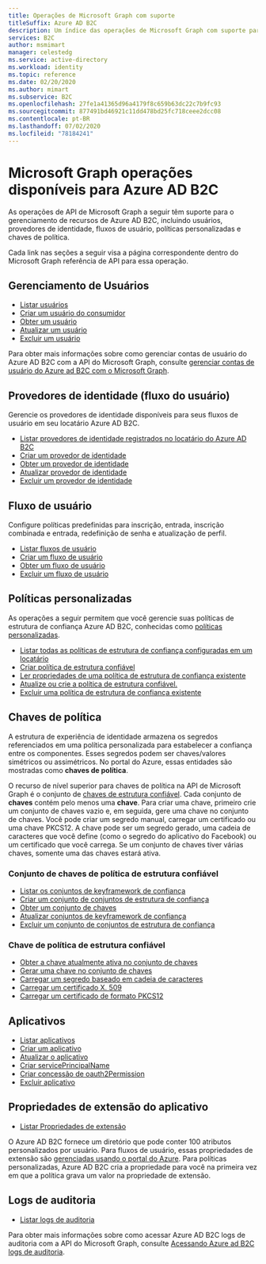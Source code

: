 ```yaml
---
title: Operações de Microsoft Graph com suporte
titleSuffix: Azure AD B2C
description: Um índice das operações de Microsoft Graph com suporte para o gerenciamento de recursos de Azure AD B2C, incluindo usuários, fluxos de usuário, provedores de identidade, políticas personalizadas, chaves de política e muito mais.
services: B2C
author: msmimart
manager: celestedg
ms.service: active-directory
ms.workload: identity
ms.topic: reference
ms.date: 02/20/2020
ms.author: mimart
ms.subservice: B2C
ms.openlocfilehash: 27fe1a41365d96a4179f8c659b63dc22c7b9fc93
ms.sourcegitcommit: 877491bd46921c11dd478bd25fc718ceee2dcc08
ms.contentlocale: pt-BR
ms.lasthandoff: 07/02/2020
ms.locfileid: "78184241"
---
```

# <a name="microsoft-graph-operations-available-for-azure-ad-b2c"></a>Microsoft Graph operações disponíveis para Azure AD B2C

As operações de API de Microsoft Graph a seguir têm suporte para o gerenciamento de recursos de Azure AD B2C, incluindo usuários, provedores de identidade, fluxos de usuário, políticas personalizadas e chaves de política.

Cada link nas seções a seguir visa a página correspondente dentro do Microsoft Graph referência de API para essa operação.

## <a name="user-management"></a>Gerenciamento de Usuários

- [Listar usuários](https://docs.microsoft.com/graph/api/user-list)
- [Criar um usuário do consumidor](https://docs.microsoft.com/graph/api/user-post-users)
- [Obter um usuário](https://docs.microsoft.com/graph/api/user-get)
- [Atualizar um usuário](https://docs.microsoft.com/graph/api/user-update)
- [Excluir um usuário](https://docs.microsoft.com/graph/api/user-delete)

Para obter mais informações sobre como gerenciar contas de usuário do Azure AD B2C com a API do Microsoft Graph, consulte [gerenciar contas de usuário do Azure ad B2C com o Microsoft Graph](manage-user-accounts-graph-api.md).

## <a name="identity-providers-user-flow"></a>Provedores de identidade (fluxo do usuário)

Gerencie os provedores de identidade disponíveis para seus fluxos de usuário em seu locatário Azure AD B2C.

- [Listar provedores de identidade registrados no locatário do Azure AD B2C](https://docs.microsoft.com/graph/api/identityprovider-list)
- [Criar um provedor de identidade](https://docs.microsoft.com/graph/api/identityprovider-post-identityproviders)
- [Obter um provedor de identidade](https://docs.microsoft.com/graph/api/identityprovider-get)
- [Atualizar provedor de identidade](https://docs.microsoft.com/graph/api/identityprovider-update)
- [Excluir um provedor de identidade](https://docs.microsoft.com/graph/api/identityprovider-delete)

## <a name="user-flow"></a>Fluxo de usuário

Configure políticas predefinidas para inscrição, entrada, inscrição combinada e entrada, redefinição de senha e atualização de perfil.

- [Listar fluxos de usuário](https://docs.microsoft.com/graph/api/identityuserflow-list)
- [Criar um fluxo de usuário](https://docs.microsoft.com/graph/api/identityuserflow-post-userflows)
- [Obter um fluxo de usuário](https://docs.microsoft.com/graph/api/identityuserflow-get)
- [Excluir um fluxo de usuário](https://docs.microsoft.com/graph/api/identityuserflow-delete)

## <a name="custom-policies"></a>Políticas personalizadas

As operações a seguir permitem que você gerencie suas políticas de estrutura de confiança Azure AD B2C, conhecidas como [políticas personalizadas](custom-policy-overview.md).

- [Listar todas as políticas de estrutura de confiança configuradas em um locatário](https://docs.microsoft.com/graph/api/trustframework-list-trustframeworkpolicies)
- [Criar política de estrutura confiável](https://docs.microsoft.com/graph/api/trustframework-post-trustframeworkpolicy)
- [Ler propriedades de uma política de estrutura de confiança existente](https://docs.microsoft.com/graph/api/trustframeworkpolicy-get)
- [Atualize ou crie a política de estrutura confiável.](https://docs.microsoft.com/graph/api/trustframework-put-trustframeworkpolicy)
- [Excluir uma política de estrutura de confiança existente](https://docs.microsoft.com/graph/api/trustframeworkpolicy-delete)

## <a name="policy-keys"></a>Chaves de política

A estrutura de experiência de identidade armazena os segredos referenciados em uma política personalizada para estabelecer a confiança entre os componentes. Esses segredos podem ser chaves/valores simétricos ou assimétricos. No portal do Azure, essas entidades são mostradas como **chaves de política**.

O recurso de nível superior para chaves de política na API de Microsoft Graph é o conjunto de [chaves de estrutura confiável](https://docs.microsoft.com/graph/api/resources/trustframeworkkeyset). Cada conjunto de **chaves** contém pelo menos uma **chave**. Para criar uma chave, primeiro crie um conjunto de chaves vazio e, em seguida, gere uma chave no conjunto de chaves. Você pode criar um segredo manual, carregar um certificado ou uma chave PKCS12. A chave pode ser um segredo gerado, uma cadeia de caracteres que você define (como o segredo do aplicativo do Facebook) ou um certificado que você carrega. Se um conjunto de chaves tiver várias chaves, somente uma das chaves estará ativa.

### <a name="trust-framework-policy-keyset"></a>Conjunto de chaves de política de estrutura confiável

- [Listar os conjuntos de keyframework de confiança](https://docs.microsoft.com/graph/api/trustframework-list-keysets)
- [Criar um conjunto de conjuntos de estrutura de confiança](https://docs.microsoft.com/graph/api/trustframework-post-keysets)
- [Obter um conjunto de chaves](https://docs.microsoft.com/graph/api/trustframeworkkeyset-get)
- [Atualizar conjuntos de keyframework de confiança](https://docs.microsoft.com/graph/api/trustframeworkkeyset-update)
- [Excluir um conjunto de conjuntos de estrutura de confiança](https://docs.microsoft.com/graph/api/trustframeworkkeyset-delete)

### <a name="trust-framework-policy-key"></a>Chave de política de estrutura confiável

- [Obter a chave atualmente ativa no conjunto de chaves](https://docs.microsoft.com/graph/api/trustframeworkkeyset-getactivekey)
- [Gerar uma chave no conjunto de chaves](https://docs.microsoft.com/graph/api/trustframeworkkeyset-generatekey)
- [Carregar um segredo baseado em cadeia de caracteres](https://docs.microsoft.com/graph/api/trustframeworkkeyset-uploadsecret)
- [Carregar um certificado X. 509](https://docs.microsoft.com/graph/api/trustframeworkkeyset-uploadcertificate)
- [Carregar um certificado de formato PKCS12](https://docs.microsoft.com/graph/api/trustframeworkkeyset-uploadpkcs12)

## <a name="applications"></a>Aplicativos

- [Listar aplicativos](https://docs.microsoft.com/graph/api/application-list)
- [Criar um aplicativo](https://docs.microsoft.com/graph/api/resources/application)
- [Atualizar o aplicativo](https://docs.microsoft.com/graph/api/application-update)
- [Criar servicePrincipalName](https://docs.microsoft.com/graph/api/resources/serviceprincipal)
- [Criar concessão de oauth2Permission](https://docs.microsoft.com/graph/api/resources/oauth2permissiongrant)
- [Excluir aplicativo](https://docs.microsoft.com/graph/api/application-delete)

## <a name="application-extension-properties"></a>Propriedades de extensão do aplicativo

- [Listar Propriedades de extensão](https://docs.microsoft.com/graph/api/application-list-extensionproperty)

O Azure AD B2C fornece um diretório que pode conter 100 atributos personalizados por usuário. Para fluxos de usuário, essas propriedades de extensão são [gerenciadas usando o portal do Azure](custom-policy-custom-attributes.md). Para políticas personalizadas, Azure AD B2C cria a propriedade para você na primeira vez em que a política grava um valor na propriedade de extensão.

## <a name="audit-logs"></a>Logs de auditoria

- [Listar logs de auditoria](https://docs.microsoft.com/graph/api/directoryaudit-list)

Para obter mais informações sobre como acessar Azure AD B2C logs de auditoria com a API do Microsoft Graph, consulte [Acessando Azure ad B2C logs de auditoria](view-audit-logs.md).
